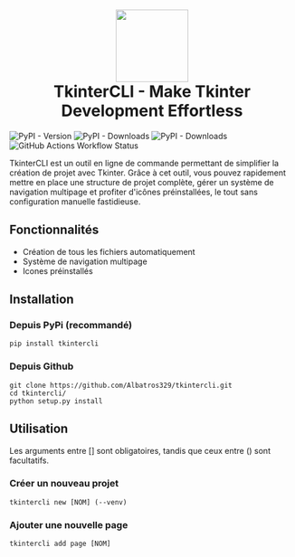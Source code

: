 <div align="center">

<h1><img src="assets/images/logo.png" width="128px"><br>TkinterCLI - Make Tkinter Development Effortless</h1>

</div>

![PyPI - Version](https://img.shields.io/pypi/v/tkintercli?logo=pypi&label=Latest%20version)
![PyPI - Downloads](https://img.shields.io/pypi/dd/tkintercli?logo=pypi&label=Daily%20downloads)
![PyPI - Downloads](https://img.shields.io/pypi/dm/tkintercli?logo=pypi&label=Monthly%20downloads)
![GitHub Actions Workflow Status](https://img.shields.io/github/actions/workflow/status/Albatros329/tkintercli/python-publish.yml?logo=python&logoColor=white&label=Build%20status)

TkinterCLI est un outil en ligne de commande permettant de simplifier la création de projet avec Tkinter. Grâce à cet outil, vous pouvez rapidement mettre en place une structure de projet complète, gérer un système de navigation multipage et profiter d'icônes préinstallées, le tout sans configuration manuelle fastidieuse.

## Fonctionnalités
- Création de tous les fichiers automatiquement
- Système de navigation multipage
- Icones préinstallés

## Installation
### Depuis PyPi (recommandé)
```
pip install tkintercli
```
### Depuis Github
```
git clone https://github.com/Albatros329/tkintercli.git
cd tkintercli/
python setup.py install
```

## Utilisation

Les arguments entre [] sont obligatoires, tandis que ceux entre () sont facultatifs.

### Créer un nouveau projet
```
tkintercli new [NOM] (--venv)
```

### Ajouter une nouvelle page
```
tkintercli add page [NOM]
```
